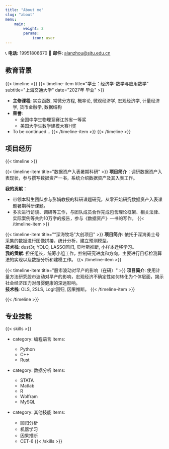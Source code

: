 ```yaml
---
title: "About me"
slug: "about"
menu:
    main:
        weight: 2
        params: 
            icon: user
---
```


<div class="contact-info">
<span>📞 <strong>电话:</strong> 19951806670</span>
<span>📧 <strong>邮件:</strong> <a href="mailto:alanzhou@sjtu.edu.cn">alanzhou@sjtu.edu.cn</a></span>
</div>

## 教育背景

{{< timeline >}}
{{< timeline-item title="学士：经济学-数学与应用数学" subtitle="上海交通大学" date="2027年 毕业" >}}
- **主修课程**: 实变函数, 常微分方程, 概率论, 微观经济学, 宏观经济学, 计量经济学, 货币金融学, 数据结构
- **荣誉**: 
  - 全国中学生物理竞赛江苏省一等奖
  - 美国大学生数学建模大赛H奖
- To be continued...
{{< /timeline-item >}}
{{< /timeline >}}

## 项目经历

{{< timeline >}}

{{< timeline-item title="数据资产入表暑期科研" >}}
**项目简介**：调研数据资产入表现状，参与撰写数据资产一书，系统介绍数据资产及其入表工作。<br>

**我的贡献**：

- 带领本科生团队参与彭娟教授的科研课题研究，从零开始研究数据资产入表课题暑期科研课题。
- 多次进行访谈、调研等工作，与团队成员合作完成包含理论框架、相关法律、实际案例等共约10万字的报告，参与《数据资产》一书的写作。
{{< /timeline-item >}}

{{< timeline-item title="“深海牧场”大创项目" >}}
**项目简介**: 依托于深海勇士号采集的数据进行图像拼接，统计分析，建立预测模型。<br>
**技术栈**: dust3r, YOLO, LASSO回归, 贝叶斯推断, 小样本迁移学习。<br>
**我的贡献**: 担任组长，统筹小组工作，控制研究进度和方向，主要进行目标检测算法的实现以及数据分析和建模工作。
{{< /timeline-item >}}

{{< timeline-item title="股市波动对早产的影响（在研）" >}}
**项目简介**: 使用计量方法研究股市波动对早产的影响，宏观经济不确定性如何转化为个体层面，揭示社会经济压力对母婴健康的深远影响。<br>
**技术栈**: OLS, 2SLS, Logit回归, 因果推断。
{{< /timeline-item >}}

{{< /timeline >}}

## 专业技能

{{< skills >}}
- category: 编程语言
  items:
    - Python
    - C++
    - Rust

- category: 数据分析
  items:
    - STATA
    - Matlab
    - R
    - Wolfram
    - MySQL

- category: 其他技能
  items:
    - 回归分析
    - 机器学习
    - 因果推断
    - CET-6
{{< /skills >}}
